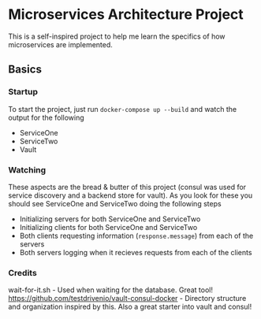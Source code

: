 # Microservices Architecture Project

This is a self-inspired project to help me learn the specifics of how microservices are implemented. 

## Basics
### Startup
To start the project, just run ``docker-compose up --build`` and watch the output for the following
* ServiceOne
* ServiceTwo
* Vault

### Watching
These aspects are the bread & butter of this project (consul was used for service discovery and a backend store for vault). As you look for these you should see ServiceOne and ServiceTwo doing the following steps
* Initializing servers for both ServiceOne and ServiceTwo
* Initializing clients for both ServiceOne and ServiceTwo
* Both clients requesting information (``response.message``) from each of the servers
* Both servers logging when it recieves requests from each of the clients


### Credits
wait-for-it.sh - Used when waiting for the database. Great tool!
https://github.com/testdrivenio/vault-consul-docker - Directory structure and organization inspired by this. Also a great starter into vault and consul!
